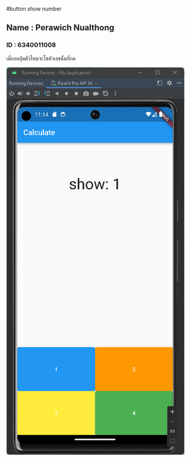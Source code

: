#button show number
## Name : Perawich Nualthong
### ID : 6340011008

<p>เมื่อกดปุ่มตัวไหนจะโชตัวเลขนั้นที่กด</p>
<img src="assets/สกรีนช็อต 2023-08-08 231431.png"  >


